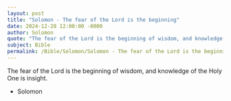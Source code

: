 ```yaml
---
layout: post
title: "Solomon - The fear of the Lord is the beginning"
date: 2024-12-28 12:00:00 -0000
author: Solomon
quote: "The fear of the Lord is the beginning of wisdom, and knowledge of the Holy One is insight."
subject: Bible
permalink: /Bible/Solomon/Solomon - The fear of the Lord is the beginning
---
```


The fear of the Lord is the beginning of wisdom, and knowledge of the Holy One is insight.

- Solomon
